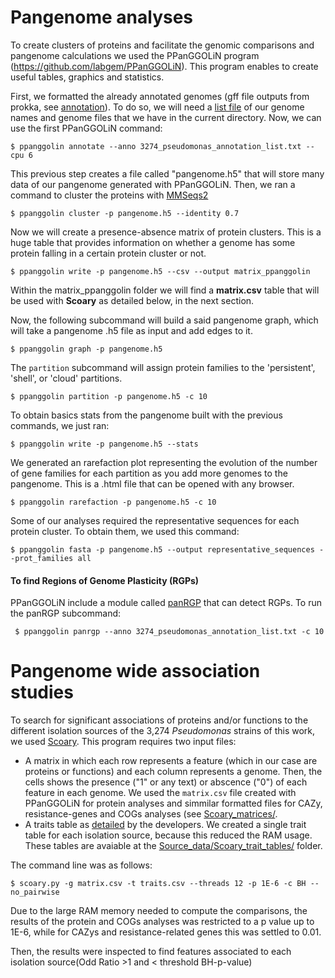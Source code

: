 # Pangenome analyses

To create clusters of proteins and facilitate the genomic comparisons and pangenome calculations we used the PPanGGOLiN program (https://github.com/labgem/PPanGGOLiN). This program enables to create useful tables, graphics and statistics. 

First, we formatted the already annotated genomes (gff file outputs from prokka, see [annotation](./genomes_annotation.md)). To do so, we will need a [list file](./files/3274_pseudomonas_annotation_list.txt) of  our genome names and genome files that we have in the current directory. Now, we can use the first PPanGGOLiN command:

~~~
$ ppanggolin annotate --anno 3274_pseudomonas_annotation_list.txt --cpu 6
~~~

This previous step creates a file called "pangenome.h5" that will store many data of our pangenome generated with PPanGGOLiN. Then, we ran a command to cluster the proteins with [MMSeqs2](https://github.com/soedinglab/MMseqs2)

~~~
$ ppanggolin cluster -p pangenome.h5 --identity 0.7
~~~

Now we will create a presence-absence matrix of protein clusters. This is a huge table that provides information on whether a genome has some protein falling in a certain protein cluster or not.  

~~~
$ ppanggolin write -p pangenome.h5 --csv --output matrix_ppanggolin
~~~

Within the matrix_ppanggolin folder we will find a **matrix.csv** table that will be used with **Scoary** as detailed below, in the next section.

Now, the following subcommand will build a said pangenome graph, which will take a pangenome .h5 file as input and add edges to it. 

~~~
$ ppanggolin graph -p pangenome.h5
~~~

The `partition` subcommand will assign protein families to the 'persistent', 'shell', or 'cloud' partitions.

~~~
$ ppanggolin partition -p pangenome.h5 -c 10
~~~

To obtain basics stats from the pangenome built with the previous commands, we just ran:

~~~
$ ppanggolin write -p pangenome.h5 --stats
~~~

We generated an rarefaction plot representing the evolution of the number of gene families for each partition as you add more genomes to the pangenome. This is a .html file that can be opened with any browser.

~~~
$ ppanggolin rarefaction -p pangenome.h5 -c 10
~~~

Some of our analyses required the representative sequences for each protein cluster. To obtain them, we used this command:

~~~
$ ppanggolin fasta -p pangenome.h5 --output representative_sequences --prot_families all
~~~

#### To find Regions of Genome Plasticity (RGPs)

PPanGGOLiN include a module called [panRGP](https://github.com/labgem/PPanGGOLiN/wiki/Regions-of-Genome-Plasticity) that can detect RGPs. To run the panRGP subcommand:

~~~
 $ ppanggolin panrgp --anno 3274_pseudomonas_annotation_list.txt -c 10
 ~~~
 
 # Pangenome wide association studies
 
 To search for significant associations of proteins and/or functions to the different isolation sources of the 3,274 _Pseudomonas_ strains of this work, we used [Scoary](https://github.com/AdmiralenOla/Scoary). This program requires two input files:
 - A matrix in which each row represents a feature (which in our case are proteins or functions) and each column represents a genome. Then, the cells shows the presence ("1" or any text) or abscence ("0") of each feature in each genome. We used the `matrix.csv` file created with PPanGGOLiN for protein analyses and simmilar formatted files for CAZy, resistance-genes and COGs analyses (see [Scoary_matrices/](./Source_data/Scoary_matrices/).
 - A traits table as [detailed](https://github.com/AdmiralenOla/Scoary) by the developers. We created a single trait table for each isolation source, because this reduced the RAM usage. These tables are avaiable at the [Source_data/Scoary_trait_tables/](./Source_data/Scoary_trait_tables/) folder.

The command line was as follows:

 ~~~
$ scoary.py -g matrix.csv -t traits.csv --threads 12 -p 1E-6 -c BH --no_pairwise
 ~~~
 
 Due to the large RAM memory needed to compute the comparisons, the results of the protein and COGs analyses was restricted to a p value up to 1E-6, while for CAZys and resistance-related genes this was settled to 0.01.
 
Then, the results were inspected to find features associated to each isolation source(Odd Ratio >1 and < threshold BH-p-value)  
